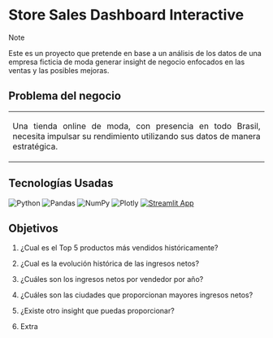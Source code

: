 <h1>Store Sales Dashboard Interactive</h1>

> [!NOTE]
> Este es un proyecto que pretende en base a un análisis de los datos de una empresa ficticia de moda generar insight de negocio enfocados en las ventas y las posibles mejoras. <br>

<h2>Problema del negocio</h2>

<table><tr><td> 
<p align="justify">Una tienda online de moda, con presencia en todo Brasil, necesita impulsar su rendimiento utilizando sus datos de manera estratégica. </p>
</td></tr></table>

<h2>Tecnologías Usadas</h2>

![Python](https://img.shields.io/badge/python-3670A0?style=for-the-badge&logo=python&logoColor=ffdd54) ![Pandas](https://img.shields.io/badge/pandas-%23150458.svg?style=for-the-badge&logo=pandas&logoColor=white) ![NumPy](https://img.shields.io/badge/numpy-%23013243.svg?style=for-the-badge&logo=numpy&logoColor=white) ![Plotly](https://img.shields.io/badge/Plotly-%233F4F75.svg?style=for-the-badge&logo=plotly&logoColor=white) [![Streamlit App](https://static.streamlit.io/badges/streamlit_badge_black_white.svg)](https://<your-custom-subdomain>.streamlit.app)

<h2>Objetivos</h2>
  
  1. <p align="justify"> ¿Cual es el Top 5 productos más vendidos históricamente? </p>
  2. <p align="justify"> ¿Cual es la evolución histórica de las ingresos netos? </p>
  3. <p align="justify"> ¿Cuáles son los ingresos netos por vendedor por año? </p>
  4. <p align="justify"> ¿Cuáles son las ciudades que proporcionan mayores ingresos netos? </p>
  5. <p align="justify"> ¿Existe otro insight que puedas proporcionar?</p>
  6. <p align="justify"> Extra </p>

